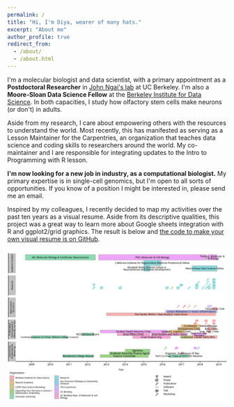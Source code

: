 ```yaml
---
permalink: /
title: "Hi, I'm Diya, wearer of many hats."
excerpt: "About me"
author_profile: true
redirect_from: 
  - /about/
  - /about.html
---
```


I'm a molecular biologist and data scientist, with a primary appointment as a **Postdoctoral Researcher** in [John Ngai's lab](http://mcb.berkeley.edu/labs/ngai) at UC Berkeley. I'm also a **Moore-Sloan Data Science Fellow** at the [Berkeley Institute for Data Science](https://bids.berkeley.edu/). In both capacities, I study how olfactory stem cells make neurons (or don't) in adults. 

Aside from my research, I care about empowering others with the resources to understand the world. Most recently, this has manifested as serving as a Lesson Maintainer for the Carpentries, an organization that teaches data science and coding skills to researchers around the world. My co-maintainer and I are responsible for integrating updates to the Intro to Programming with R lesson.

**I'm now looking for a new job in industry, as a computational biologist.** My primary expertise is in single-cell genomics, but I'm open to all sorts of opportunities. If you know of a position I might be interested in, please send me an email.

Inspired by my colleagues, I recently decided to map my activities over the past ten years as a visual resume. Aside from its descriptive qualities, this project was a great way to learn more about Google sheets integration with R and ggplot2/grid graphics. The result is below and [the code to make your own visual resume is on GitHub](https://github.com/diyadas/vizresume).

![Diya Das's Visual Resume](files/resume-diya-das.png)

